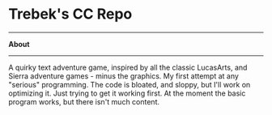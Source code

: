 Trebek's CC Repo
=============

***
**About**
***
A quirky text adventure game, inspired by all the classic LucasArts, and Sierra adventure games - minus the graphics. My first attempt at any "serious" programming. The code is bloated, and sloppy, but I'll work on optimizing it. Just trying to get it working first. At the moment the basic program works, but there isn't much content.

